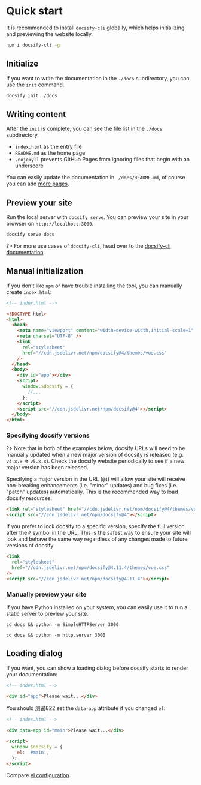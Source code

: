 # Quick start

It is recommended to install `docsify-cli` globally, which helps initializing and previewing the website locally.

```bash
npm i docsify-cli -g
```

## Initialize

If you want to write the documentation in the `./docs` subdirectory, you can use the `init` command.

```bash
docsify init ./docs
```

## Writing content

After the `init` is complete, you can see the file list in the `./docs` subdirectory.

- `index.html` as the entry file
- `README.md` as the home page
- `.nojekyll` prevents GitHub Pages from ignoring files that begin with an underscore

You can easily update the documentation in `./docs/README.md`, of course you can add [more pages](more-pages.md).

## Preview your site

Run the local server with `docsify serve`. You can preview your site in your browser on `http://localhost:3000`.

```bash
docsify serve docs
```

?> For more use cases of `docsify-cli`, head over to the [docsify-cli documentation](https://github.com/docsifyjs/docsify-cli).

## Manual initialization

If you don't like `npm` or have trouble installing the tool, you can manually create `index.html`:

```html
<!-- index.html -->

<!DOCTYPE html>
<html>
  <head>
    <meta name="viewport" content="width=device-width,initial-scale=1" />
    <meta charset="UTF-8" />
    <link
      rel="stylesheet"
      href="//cdn.jsdelivr.net/npm/docsify@4/themes/vue.css"
    />
  </head>
  <body>
    <div id="app"></div>
    <script>
      window.$docsify = {
        //...
      };
    </script>
    <script src="//cdn.jsdelivr.net/npm/docsify@4"></script>
  </body>
</html>
```

### Specifying docsify versions

?> Note that in both of the examples below, docsify URLs will need to be manually updated when a new major version of docsify is released (e.g. `v4.x.x` => `v5.x.x`). Check the docsify website periodically to see if a new major version has been released.

Specifying a major version in the URL (`@4`) will allow your site will receive non-breaking enhancements (i.e. "minor" updates) and bug fixes (i.e. "patch" updates) automatically. This is the recommended way to load docsify resources.

```html
<link rel="stylesheet" href="//cdn.jsdelivr.net/npm/docsify@4/themes/vue.css" />
<script src="//cdn.jsdelivr.net/npm/docsify@4"></script>
```

If you prefer to lock docsify to a specific version, specify the full version after the `@` symbol in the URL. This is the safest way to ensure your site will look and behave the same way regardless of any changes made to future versions of docsify.

```html
<link
  rel="stylesheet"
  href="//cdn.jsdelivr.net/npm/docsify@4.11.4/themes/vue.css"
/>
<script src="//cdn.jsdelivr.net/npm/docsify@4.11.4"></script>
```

### Manually preview your site

If you have Python installed on your system, you can easily use it to run a static server to preview your site.

```python2
cd docs && python -m SimpleHTTPServer 3000
```

```python3
cd docs && python -m http.server 3000
```

## Loading dialog

If you want, you can show a loading dialog before docsify starts to render your documentation:

```html
<!-- index.html -->

<div id="app">Please wait...</div>
```

You should 测试822 set the `data-app` attribute if you changed `el`:

```html
<!-- index.html -->

<div data-app id="main">Please wait...</div>

<script>
  window.$docsify = {
    el: '#main',
  };
</script>
```

Compare [el configuration](configuration.md#el).
